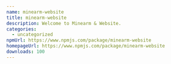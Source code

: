 ```yaml
---
name: minearm-website
title: minearm-website
description: Welcome to Minearm & Website.
categories:
  - uncategorized
npmUrl: https://www.npmjs.com/package/minearm-website
homepageUrl: https://www.npmjs.com/package/minearm-website
downloads: 100
---
```

